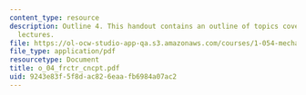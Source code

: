 ```yaml
---
content_type: resource
description: Outline 4. This handout contains an outline of topics covered in course
  lectures.
file: https://ol-ocw-studio-app-qa.s3.amazonaws.com/courses/1-054-mechanics-and-design-of-concrete-structures-spring-2004/9243e83f5f8dac826eaafb6984a07ac2_o_04_frctr_cncpt.pdf
file_type: application/pdf
resourcetype: Document
title: o_04_frctr_cncpt.pdf
uid: 9243e83f-5f8d-ac82-6eaa-fb6984a07ac2
---
```

